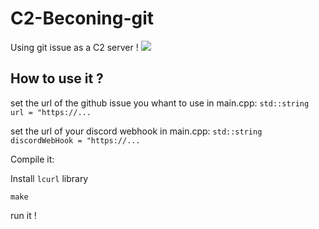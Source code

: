 # C2-Beconing-git
Using git issue as a C2 server !
![](https://media.discordapp.net/attachments/904392323528527942/1217529272424595506/C2_poc.gif?ex=66045b7f&is=65f1e67f&hm=df59b3ec9a5167c187823f8d0acc5f58edb0b8f76445588fb2ca552c5d0722a2&)

## How to use it ?
set the url of the github issue you whant to use in main.cpp: ```std::string url = "https://...``` 

set the url of your discord webhook in main.cpp: ```std::string discordWebHook = "https://...```

Compile it:

Install ```lcurl``` library

```make```

run it !
